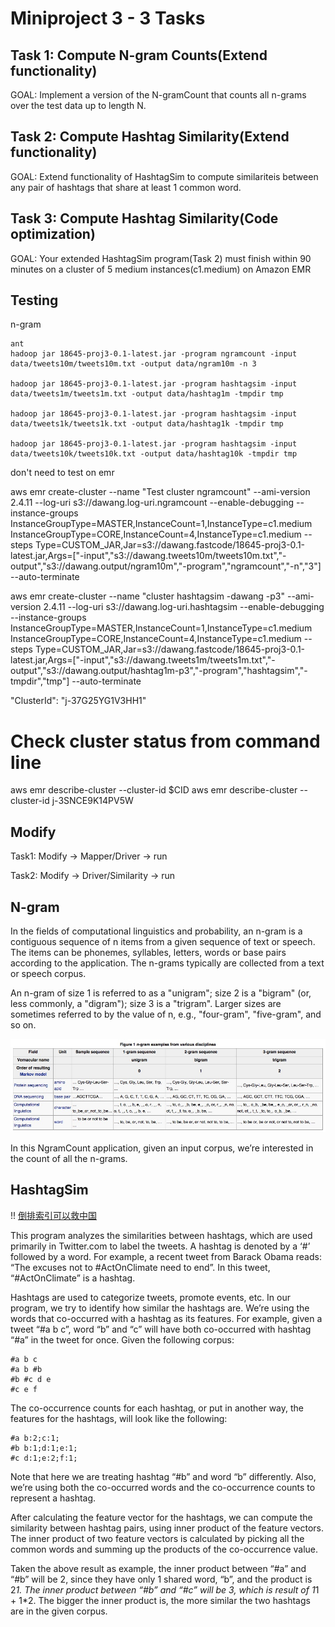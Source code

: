 # Miniproject 3 - 3 Tasks

## Task 1: Compute N-gram Counts(Extend functionality)

GOAL: Implement a version of the N-gramCount that counts all n-grams over the test data up to length N.

## Task 2: Compute Hashtag Similarity(Extend functionality)

GOAL: Extend functionality of HashtagSim to compute similariteis between any pair of hashtags that share at least 1 common word.

## Task 3: Compute Hashtag Similarity(Code optimization)

GOAL: Your extended HashtagSim program(Task 2) must finish within 90 minutes on a cluster of 5 medium instances(c1.medium) on Amazon EMR

## Testing

n-gram

    ant
    hadoop jar 18645-proj3-0.1-latest.jar -program ngramcount -input data/tweets10m/tweets10m.txt -output data/ngram10m -n 3

    hadoop jar 18645-proj3-0.1-latest.jar -program hashtagsim -input data/tweets1m/tweets1m.txt -output data/hashtag1m -tmpdir tmp

    hadoop jar 18645-proj3-0.1-latest.jar -program hashtagsim -input data/tweets1k/tweets1k.txt -output data/hashtag1k -tmpdir tmp

    hadoop jar 18645-proj3-0.1-latest.jar -program hashtagsim -input data/tweets10k/tweets10k.txt -output data/hashtag10k -tmpdir tmp



don't need to test on emr

aws emr create-cluster --name "Test cluster ngramcount" --ami-version 2.4.11 --log-uri s3://dawang.log-uri.ngramcount --enable-debugging --instance-groups InstanceGroupType=MASTER,InstanceCount=1,InstanceType=c1.medium InstanceGroupType=CORE,InstanceCount=4,InstanceType=c1.medium --steps Type=CUSTOM_JAR,Jar=s3://dawang.fastcode/18645-proj3-0.1-latest.jar,Args=["-input","s3://dawang.tweets10m/tweets10m.txt","-output","s3://dawang.output/ngram10m","-program","ngramcount","-n","3"] --auto-terminate


aws emr create-cluster --name "cluster hashtagsim -dawang -p3" --ami-version 2.4.11 --log-uri s3://dawang.log-uri.hashtagsim --enable-debugging --instance-groups InstanceGroupType=MASTER,InstanceCount=1,InstanceType=c1.medium InstanceGroupType=CORE,InstanceCount=4,InstanceType=c1.medium --steps Type=CUSTOM_JAR,Jar=s3://dawang.fastcode/18645-proj3-0.1-latest.jar,Args=["-input","s3://dawang.tweets1m/tweets1m.txt","-output","s3://dawang.output/hashtag1m-p3","-program","hashtagsim","-tmpdir","tmp"] --auto-terminate

 "ClusterId": "j-37G25YG1V3HH1"

# Check cluster status from command line
aws emr describe-cluster --cluster-id $CID
aws emr describe-cluster --cluster-id j-3SNCE9K14PV5W

## Modify

Task1: Modify -> Mapper/Driver -> run

Task2: Modify -> Driver/Similarity -> run



## N-gram

In the fields of computational linguistics and probability, an n-gram is a contiguous sequence of n items from a given sequence of text or speech. The items can be phonemes, syllables, letters, words or base pairs according to the application. The n-grams typically are collected from a text or speech corpus.

An n-gram of size 1 is referred to as a "unigram"; size 2 is a "bigram" (or, less commonly, a "digram"); size 3 is a "trigram". Larger sizes are sometimes referred to by the value of n, e.g., "four-gram", "five-gram", and so on.

![ngram1](./_resources/ngram1.jpg)

In this NgramCount application, given an input corpus, we’re interested in the count of all the n-grams.

## HashtagSim

!! [倒排索引可以救中国](http://en.wikipedia.org/wiki/Inverted_index)

This program analyzes the similarities between hashtags, which are used primarily in Twitter.com to label the tweets. A hashtag is denoted by a ‘#’ followed by a word. For example, a recent tweet from Barack Obama reads: “The excuses not to #ActOnClimate need to end”. In this tweet, “#ActOnClimate” is a hashtag.

Hashtags are used to categorize tweets, promote events, etc. In our program, we try to identify how similar the hashtags are. We’re using the words that co-occurred with a hashtag as its features. For example, given a tweet “#a b c”, word “b” and “c” will have both co-occurred with hashtag “#a” in the tweet for once. Given the following corpus:

    #a b c
    #a b #b
    #b #c d e
    #c e f

The co-occurrence counts for each hashtag, or put in another way, the features for the hashtags, will look like the following:

    #a b:2;c:1;
    #b b:1;d:1;e:1;
    #c d:1;e:2;f:1;

Note that here we are treating hashtag “#b” and word “b” differently. Also, we’re using both the co-occurred words and the co-occurrence counts to represent a hashtag.

After calculating the feature vector for the hashtags, we can compute the similarity between hashtag pairs, using inner product of the feature vectors. The inner product of two feature vectors is calculated by picking all the common words and summing up the products of the co-occurrence value.

Taken the above result as example, the inner product between “#a” and “#b” will be 2, since they have only 1 shared word, “b”, and the product is 2*1. The inner product between “#b” and “#c” will be 3, which is result of 1*1 + 1*2. The bigger the inner product is, the more similar the two hashtags are in the given corpus.
